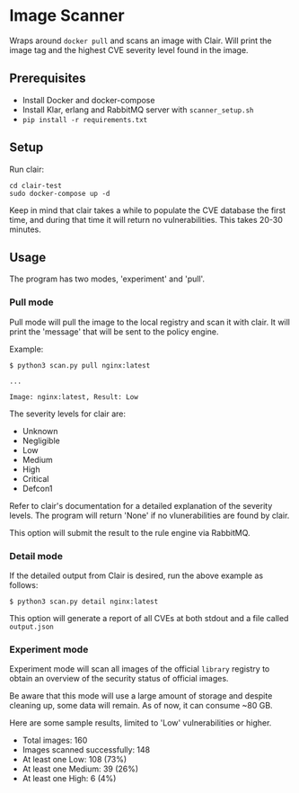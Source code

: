 # Image Scanner

Wraps around `docker pull` and scans an image with Clair. Will print the image
tag and the highest CVE severity level found in the image.

## Prerequisites

- Install Docker and docker-compose
- Install Klar, erlang and RabbitMQ server with `scanner_setup.sh`
- `pip install -r requirements.txt`

## Setup

Run clair:
```
cd clair-test
sudo docker-compose up -d
```
Keep in mind that clair takes a while to populate the CVE database the first time,
and during that time it will return no vulnerabilities. This takes 20-30 minutes.

## Usage

The program has two modes, 'experiment' and 'pull'.

### Pull mode

Pull mode will pull the image to the local registry and scan it with clair.
It will print the 'message' that will be sent to the policy engine.

Example:
```
$ python3 scan.py pull nginx:latest

...

Image: nginx:latest, Result: Low
```
The severity levels for clair are:
- Unknown
- Negligible
- Low
- Medium
- High
- Critical
- Defcon1

Refer to clair's documentation for a detailed explanation of the severity levels.
The program will return 'None' if no vlunerabilities are found by clair.

This option will submit the result to the rule engine via RabbitMQ.

### Detail mode

If the detailed output from Clair is desired, run the above example as follows:

```
$ python3 scan.py detail nginx:latest
```

This option will generate a report of all CVEs at both stdout and a file called
`output.json`

### Experiment mode

Experiment mode will scan all images of the official `library` registry to
obtain an overview of the security status of official images.

Be aware that this
mode will use a large amount of storage and despite cleaning up, some data will
remain. As of now, it can consume ~80 GB.

 Here are some sample results, limited to 'Low' vulnerabilities or higher.

- Total images: 160
- Images scanned successfully: 148
- At least one Low: 108 (73%)
- At least one Medium: 39 (26%)
- At least one High: 6 (4%)
